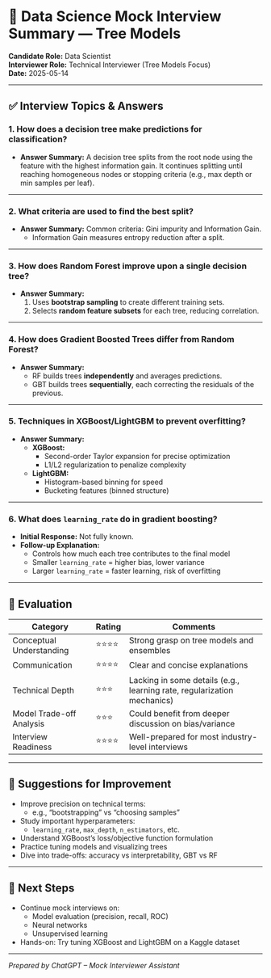 # 🧠 Data Science Mock Interview Summary — Tree Models

**Candidate Role:** Data Scientist  
**Interviewer Role:** Technical Interviewer (Tree Models Focus)  
**Date:** 2025-05-14  

---

## ✅ Interview Topics & Answers

### 1. **How does a decision tree make predictions for classification?**
- **Answer Summary:** 
  A decision tree splits from the root node using the feature with the highest information gain. It continues splitting until reaching homogeneous nodes or stopping criteria (e.g., max depth or min samples per leaf).

---

### 2. **What criteria are used to find the best split?**
- **Answer Summary:** 
  Common criteria: Gini impurity and Information Gain. 
  - Information Gain measures entropy reduction after a split.

---

### 3. **How does Random Forest improve upon a single decision tree?**
- **Answer Summary:**  
  1. Uses **bootstrap sampling** to create different training sets.  
  2. Selects **random feature subsets** for each tree, reducing correlation.

---

### 4. **How does Gradient Boosted Trees differ from Random Forest?**
- **Answer Summary:**  
  - RF builds trees **independently** and averages predictions.  
  - GBT builds trees **sequentially**, each correcting the residuals of the previous.

---

### 5. **Techniques in XGBoost/LightGBM to prevent overfitting?**
- **Answer Summary:**  
  - **XGBoost:**  
    - Second-order Taylor expansion for precise optimization  
    - L1/L2 regularization to penalize complexity  
  - **LightGBM:**  
    - Histogram-based binning for speed  
    - Bucketing features (binned structure)

---

### 6. **What does `learning_rate` do in gradient boosting?**
- **Initial Response:** Not fully known.  
- **Follow-up Explanation:**  
  - Controls how much each tree contributes to the final model  
  - Smaller `learning_rate` = higher bias, lower variance  
  - Larger `learning_rate` = faster learning, risk of overfitting

---

## 📝 Evaluation

| Category                  | Rating | Comments                                           |
|---------------------------|--------|----------------------------------------------------|
| Conceptual Understanding  | ⭐⭐⭐⭐   | Strong grasp on tree models and ensembles          |
| Communication             | ⭐⭐⭐⭐   | Clear and concise explanations                     |
| Technical Depth           | ⭐⭐⭐    | Lacking in some details (e.g., learning rate, regularization mechanics) |
| Model Trade-off Analysis  | ⭐⭐⭐    | Could benefit from deeper discussion on bias/variance |
| Interview Readiness       | ⭐⭐⭐⭐   | Well-prepared for most industry-level interviews   |

---

## 🔧 Suggestions for Improvement

- Improve precision on technical terms:
  - e.g., “bootstrapping” vs “choosing samples”
- Study important hyperparameters:
  - `learning_rate`, `max_depth`, `n_estimators`, etc.
- Understand XGBoost’s loss/objective function formulation
- Practice tuning models and visualizing trees
- Dive into trade-offs: accuracy vs interpretability, GBT vs RF

---

## 🎯 Next Steps

- Continue mock interviews on:
  - Model evaluation (precision, recall, ROC)
  - Neural networks
  - Unsupervised learning
- Hands-on: Try tuning XGBoost and LightGBM on a Kaggle dataset

---

*Prepared by ChatGPT – Mock Interviewer Assistant*